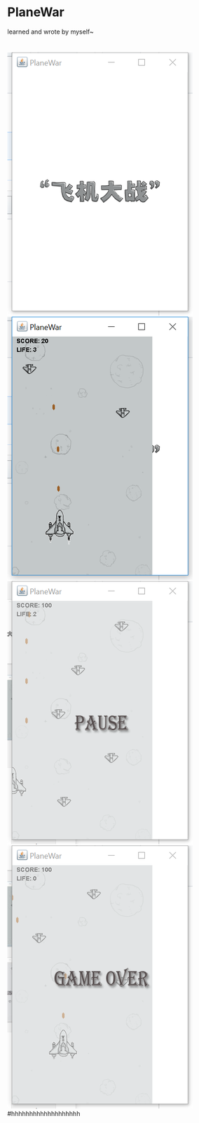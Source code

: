 # PlaneWar
learned and wrote by myself~
#
![Alt text](https://github.com/zhenchaoxu1997/PlaneWar/blob/master/ScreenShot/WeChat%20Image_20171129022521.png)
![Alt text](https://github.com/zhenchaoxu1997/PlaneWar/blob/master/ScreenShot/WeChat%20Image_201711290225211.png)
![Alt text](https://github.com/zhenchaoxu1997/PlaneWar/blob/master/ScreenShot/WeChat%20Image_201711290225212.png)
![Alt text](https://github.com/zhenchaoxu1997/PlaneWar/blob/master/ScreenShot/WeChat%20Image_201711290225213.png)
#hhhhhhhhhhhhhhhhhhh

